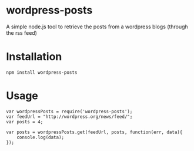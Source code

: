 wordpress-posts
===============

A simple node.js tool to retrieve the posts from a wordpress blogs (through the rss feed)

# Installation

	npm install wordpress-posts

# Usage

	var wordpressPosts = require('wordpress-posts');
	var feedUrl = "http://wordpress.org/news/feed/";
	var posts = 4;
	
	var posts = wordpressPosts.get(feedUrl, posts, function(err, data){
		console.log(data);
	});
